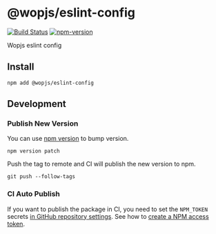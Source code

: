 # @wopjs/eslint-config

[![Build Status](https://github.com/wopjs/eslint-config/actions/workflows/build.yml/badge.svg)](https://github.com/wopjs/eslint-config/actions/workflows/build.yml)
[![npm-version](https://img.shields.io/npm/v/@wopjs/eslint-config.svg)](https://www.npmjs.com/package/@wopjs/eslint-config)

Wopjs eslint config

## Install

```
npm add @wopjs/eslint-config
```

## Development

### Publish New Version

You can use [npm version](https://docs.npmjs.com/cli/v10/commands/npm-version) to bump version.

```
npm version patch
```

Push the tag to remote and CI will publish the new version to npm.

```
git push --follow-tags
```

### CI Auto Publish

If you want to publish the package in CI, you need to set the `NPM_TOKEN` secrets [in GitHub repository settings](https://docs.github.com/en/actions/security-for-github-actions/security-guides/using-secrets-in-github-actions#creating-secrets-for-a-repository). See how to [create a NPM access token](https://docs.npmjs.com/creating-and-viewing-access-tokens).
